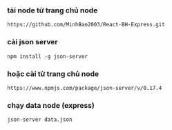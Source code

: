 ### tải node từ trang chủ node 

`https://github.com/MinhBao2003/React-BH-Express.git`

### cài json server 

`npm install -g json-server`

### hoặc cài từ trang chủ node 

`https://www.npmjs.com/package/json-server/v/0.17.4`

### chạy data node (express)

`json-server data.json`

